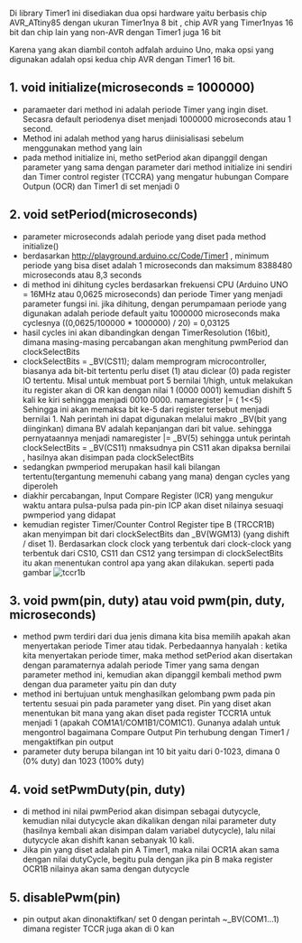 Di library Timer1 ini disediakan dua opsi hardware yaitu berbasis chip  AVR_ATtiny85 dengan ukuran Timer1nya 8 bit
, chip AVR yang Timer1nyas 16 bit dan chip lain yang non-AVR dengan Timer1 juga 16 bit

Karena yang akan diambil contoh adfalah arduino Uno, maka opsi yang digunakan adalah opsi kedua chip AVR dengan Timer1 16 bit.

## 1. void initialize(microseconds = 1000000)
- paramaeter dari method ini adalah periode Timer yang ingin diset. Secasra default periodenya diset menjadi 1000000 microseconds atau 1 second.
- Method ini adalah method yang harus diinisialisasi sebelum menggunakan method yang lain
- pada method initialize ini, metho setPeriod akan dipanggil dengan parameter yang sama dengan parameter dari method initialize ini sendiri dan Timer control register (TCCRA) yang mengatur hubungan Compare Outpun (OCR) dan Timer1 di set menjadi 0 


## 2. void setPeriod(microseconds)
- parameter microseconds adalah periode yang diset pada method initialize()
- berdasarkan http://playground.arduino.cc/Code/Timer1 , minimum periode yang bisa diset adalah 1 microseconds dan maksimum 8388480 microseconds atau 8,3 seconds
- di method ini dihitung cycles berdasarkan frekuensi CPU (Arduino UNO = 16MHz atau 0,0625 microseconds) dan periode Timer yang menjadi parameter fungsi ini.
  jika dihitung, dengan perumpamaan periode yang digunakan adalah periode default yaitu 1000000 microseconds maka
  cyclesnya ((0,0625/100000 * 1000000) / 20) = 0,03125
- hasil cycles ini akan dibandingkan dengan TimerResolution (16bit), dimana masing-masing percabangan akan menghitung pwmPeriod dan clockSelectBits
- clockSelectBits = _BV(CS11);
dalam memprogram microcontroller, biasanya ada bit-bit tertentu perlu diset (1) atau diclear (0) pada register IO tertentu. Misal untuk membuat port 5 bernilai 1/high, untuk melakukan itu register akan di OR kan dengan nilai 1 (0000 0001) kemudian dishift 5 kali
ke kiri sehingga menjadi 0010 0000. 
                            namaregister |= ( 1<<5)
Sehingga ini akan memaksa bit ke-5 dari register tersebut menjadi bernilai 1. Nah perintah ini dapat digunakan melalui makro _BV(bit yang diinginkan) dimana BV adalah kepanjangan dari bit value. sehingga pernyataannya menjadi
                            namaregister |= _BV(5)
sehingga untuk perintah clockSelectBits = _BV(CS11) nmaksudnya pin CS11 akan dipaksa bernilai , hasilnya akan disimpan pada clockSelectBits
- sedangkan pwmperiod merupakan hasil kali bilangan tertentu(tergantung memenuhi cabang yang mana) dengan cycles yang diperoleh
- diakhir percabangan, Input Compare Register (ICR) yang mengukur waktu antara pulsa-pulsa pada pin-pin ICP akan diset nilainya sesuaqi pwmperiod yang didapat
- kemudian register Timer/Counter Control Register tipe B (TRCCR1B) akan menyimpan bit dari clockSelectBits dan _BV(WGM13) (yang dishift / diset 1). Berdasarkan clock clock yang terbentuk dari clock-clock yang terbentuk dari CS10, CS11 dan CS12 yang tersimpan di clockSelectBits itu akan menentukan control apa yang akan dilakukan. seperti  pada gambar
![tccr1b](https://user-images.githubusercontent.com/42448473/51250024-29ff4d00-19d0-11e9-9e80-35e1df7924ad.png)


## 3. void pwm(pin, duty) atau void pwm(pin, duty, microseconds)
- method pwm terdiri dari dua jenis dimana kita bisa memilih apakah akan menyertakan periode Timer atau tidak. Perbedaannya hanyalah : ketika kita menyertakan periode timer, maka method setPeriod akan disertakan dengan paramaternya adalah periode Timer yang sama dengan parameter method ini, kemudian akan dipanggil kembali method pwm dengan dua parameter yaitu pin dan duty
- method ini bertujuan untuk menghasilkan gelombang pwm pada pin tertentu sesuai pin pada parameter yang diset. Pin yang diset akan menentukan bit mana yang akan diset pada register TCCR1A untuk menjadi 1 (apakah COM1A1/COM1B1/COM1C1). Gunanya adalah untuk mengontrol bagaimana Compare Output Pin terhubung dengan Timer1 / mengaktifkan pin output
- parameter duty berupa bilangan int 10 bit yaitu dari 0-1023, dimana 0  (0% duty) dan 1023 (100% duty)


## 4. void setPwmDuty(pin, duty)
- di method ini nilai pwmPeriod akan disimpan sebagai dutycycle, kemudian nilai dutycycle akan dikalikan dengan nilai parameter duty (hasilnya kembali akan disimpan dalam variabel dutycycle), lalu nilai dutycycle akan dishift kanan sebanyak 10 kali.
- Jika pin yang diset adalah pin A Timer1, maka nilai OCR1A akan sama dengan nilai dutyCycle, begitu pula dengan jika pin B maka register OCR1B nilainya akan sama dengan dutycycle


## 5. disablePwm(pin)
- pin output akan dinonaktifkan/ set 0 dengan perintah ~_BV(COM1...1) dimana register TCCR juga akan di 0 kan
